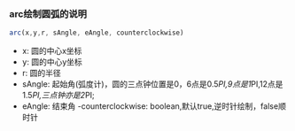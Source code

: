 ### arc绘制圆弧的说明

```js
arc(x,y,r, sAngle, eAngle, counterclockwise)
```

- x: 圆的中心x坐标
- y: 圆的中心y坐标
- r: 圆的半径
- sAngle: 起始角(弧度计)，圆的三点钟位置是0，6点是0.5*PI,9点是1*PI,12点是1.5*PI,三点钟亦是2*PI;
- eAngle: 结束角
-counterclockwise: boolean,默认true,逆时针绘制，false顺时针